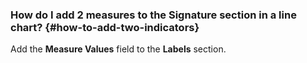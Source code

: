 ### How do I add 2 measures to the Signature section in a line chart? {#how-to-add-two-indicators}

Add the **Measure Values** field to the **Labels** section.